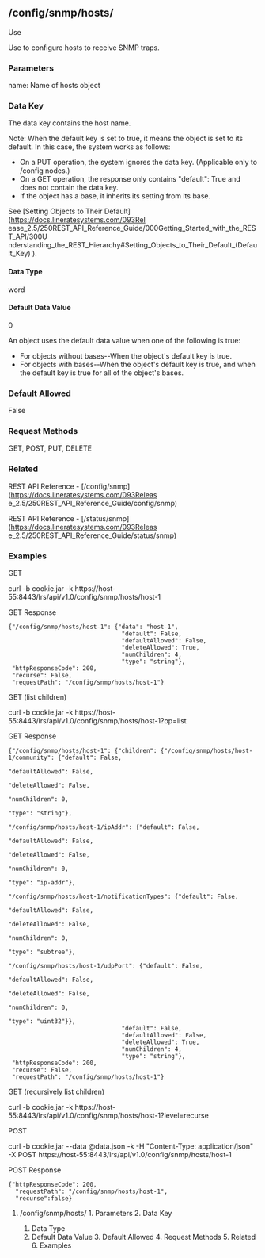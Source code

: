## /config/snmp/hosts/<name>

Use

Use to configure hosts to receive SNMP traps.

### Parameters

name: Name of hosts object

### Data Key

The data key contains the host name.

Note: When the default key is set to true, it means the object is set to its
default. In this case, the system works as follows:

  * On a PUT operation, the system ignores the data key. (Applicable only to /config nodes.)
  * On a GET operation, the response only contains "default": True and does not contain the data key.
  * If the object has a base, it inherits its setting from its base.

See [Setting Objects to Their Default](https://docs.lineratesystems.com/093Rel
ease_2.5/250REST_API_Reference_Guide/000Getting_Started_with_the_REST_API/300U
nderstanding_the_REST_Hierarchy#Setting_Objects_to_Their_Default_(Default_Key)
).

#### Data Type

word

#### Default Data Value

0

An object uses the default data value when one of the following is true:

  * For objects without bases--When the object's default key is true.
  * For objects with bases--When the object's default key is true, and when the default key is true for all of the object's bases.

### Default Allowed

False

### Request Methods

GET, POST, PUT, DELETE

### Related

REST API Reference - [/config/snmp](https://docs.lineratesystems.com/093Releas
e_2.5/250REST_API_Reference_Guide/config/snmp)

REST API Reference - [/status/snmp](https://docs.lineratesystems.com/093Releas
e_2.5/250REST_API_Reference_Guide/status/snmp)

### Examples

GET

curl -b cookie.jar -k
https://host-55:8443/lrs/api/v1.0/config/snmp/hosts/host-1

GET Response

    
    
    {"/config/snmp/hosts/host-1": {"data": "host-1",
                                    "default": False,
                                    "defaultAllowed": False,
                                    "deleteAllowed": True,
                                    "numChildren": 4,
                                    "type": "string"},
     "httpResponseCode": 200,
     "recurse": False,
     "requestPath": "/config/snmp/hosts/host-1"}
    

GET (list children)

curl -b cookie.jar -k
https://host-55:8443/lrs/api/v1.0/config/snmp/hosts/host-1?op=list

GET Response

    
    
    {"/config/snmp/hosts/host-1": {"children": {"/config/snmp/hosts/host-1/community": {"default": False,
                                                                                           "defaultAllowed": False,
                                                                                           "deleteAllowed": False,
                                                                                           "numChildren": 0,
                                                                                           "type": "string"},
                                                  "/config/snmp/hosts/host-1/ipAddr": {"default": False,
                                                                                        "defaultAllowed": False,
                                                                                        "deleteAllowed": False,
                                                                                        "numChildren": 0,
                                                                                        "type": "ip-addr"},
                                                  "/config/snmp/hosts/host-1/notificationTypes": {"default": False,
                                                                                                   "defaultAllowed": False,
                                                                                                   "deleteAllowed": False,
                                                                                                   "numChildren": 0,
                                                                                                   "type": "subtree"},
                                                  "/config/snmp/hosts/host-1/udpPort": {"default": False,
                                                                                         "defaultAllowed": False,
                                                                                         "deleteAllowed": False,
                                                                                         "numChildren": 0,
                                                                                         "type": "uint32"}},
                                    "default": False,
                                    "defaultAllowed": False,
                                    "deleteAllowed": True,
                                    "numChildren": 4,
                                    "type": "string"},
     "httpResponseCode": 200,
     "recurse": False,
     "requestPath": "/config/snmp/hosts/host-1"}
    

GET (recursively list children)

curl -b cookie.jar -k
https://host-55:8443/lrs/api/v1.0/config/snmp/hosts/host-1?level=recurse

POST

curl -b cookie.jar --data @data.json -k -H "Content-Type: application/json" -X
POST https://host-55:8443/lrs/api/v1.0/config/snmp/hosts/host-1

POST Response

    
    
    {"httpResponseCode": 200,
      "requestPath": "/config/snmp/hosts/host-1",
      "recurse":false}

  1. /config/snmp/hosts/<name>
    1. Parameters
    2. Data Key
      1. Data Type
      2. Default Data Value
    3. Default Allowed
    4. Request Methods
    5. Related
    6. Examples

